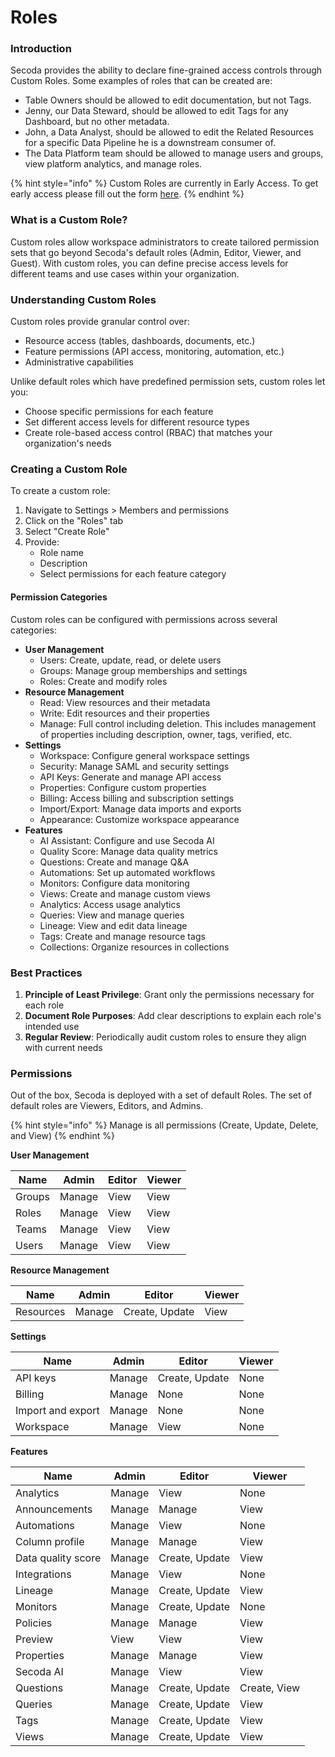 # Roles

### Introduction[​](https://datahubproject.io/docs/authorization/policies#introduction) <a href="#introduction" id="introduction"></a>

Secoda provides the ability to declare fine-grained access controls through Custom Roles. Some examples of roles that can be created are:

* Table Owners should be allowed to edit documentation, but not Tags.
* Jenny, our Data Steward, should be allowed to edit Tags for any Dashboard, but no other metadata.
* John, a Data Analyst, should be allowed to edit the Related Resources for a specific Data Pipeline he is a downstream consumer of.
* The Data Platform team should be allowed to manage users and groups, view platform analytics, and manage roles.

{% hint style="info" %}
Custom Roles are currently in Early Access. To get early access please fill out the form [here](https://tally.so/r/3N8ENQ).
{% endhint %}

### What is a Custom Role?[​](https://datahubproject.io/docs/authorization/policies#what-is-a-policy) <a href="#what-is-a-policy" id="what-is-a-policy"></a>

Custom roles allow workspace administrators to create tailored permission sets that go beyond Secoda's default roles (Admin, Editor, Viewer, and Guest). With custom roles, you can define precise access levels for different teams and use cases within your organization.

### Understanding Custom Roles

Custom roles provide granular control over:

* Resource access (tables, dashboards, documents, etc.)
* Feature permissions (API access, monitoring, automation, etc.)
* Administrative capabilities

Unlike default roles which have predefined permission sets, custom roles let you:

* Choose specific permissions for each feature
* Set different access levels for different resource types
* Create role-based access control (RBAC) that matches your organization's needs

### Creating a Custom Role

To create a custom role:

1. Navigate to Settings > Members and permissions
2. Click on the "Roles" tab
3. Select "Create Role"
4. Provide:
   * Role name
   * Description
   * Select permissions for each feature category

#### Permission Categories

Custom roles can be configured with permissions across several categories:

* **User Management**
  * Users: Create, update, read, or delete users
  * Groups: Manage group memberships and settings
  * Roles: Create and modify roles
* **Resource Management**
  * Read: View resources and their metadata
  * Write: Edit resources and their properties
  * Manage: Full control including deletion. This includes management of properties including description, owner, tags, verified, etc.
* **Settings**
  * Workspace: Configure general workspace settings
  * Security: Manage SAML and security settings
  * API Keys: Generate and manage API access
  * Properties: Configure custom properties
  * Billing: Access billing and subscription settings
  * Import/Export: Manage data imports and exports
  * Appearance: Customize workspace appearance
* **Features**
  * AI Assistant: Configure and use Secoda AI
  * Quality Score: Manage data quality metrics
  * Questions: Create and manage Q\&A
  * Automations: Set up automated workflows
  * Monitors: Configure data monitoring
  * Views: Create and manage custom views
  * Analytics: Access usage analytics
  * Queries: View and manage queries
  * Lineage: View and edit data lineage
  * Tags: Create and manage resource tags
  * Collections: Organize resources in collections

### Best Practices

1. **Principle of Least Privilege**: Grant only the permissions necessary for each role
2. **Document Role Purposes**: Add clear descriptions to explain each role's intended use
3. **Regular Review**: Periodically audit custom roles to ensure they align with current needs

### Permissions <a href="#reference" id="reference"></a>

Out of the box, Secoda is deployed with a set of default Roles. The set of default roles are Viewers, Editors, and Admins.

{% hint style="info" %}
Manage is all permissions (Create, Update, Delete, and View)
{% endhint %}

**User Management**&#x20;

| Name   | Admin  | Editor | Viewer |
| ------ | ------ | ------ | ------ |
| Groups | Manage | View   | View   |
| Roles  | Manage | View   | View   |
| Teams  | Manage | View   | View   |
| Users  | Manage | View   | View   |

**Resource Management**

| Name      | Admin  | Editor         | Viewer |
| --------- | ------ | -------------- | ------ |
| Resources | Manage | Create, Update | View   |

**Settings**

| Name              | Admin  | Editor         | Viewer |
| ----------------- | ------ | -------------- | ------ |
| API keys          | Manage | Create, Update | None   |
| Billing           | Manage | None           | None   |
| Import and export | Manage | None           | None   |
| Workspace         | Manage | View           | None   |

**Features**

| Name               | Admin  | Editor         | Viewer       |
| ------------------ | ------ | -------------- | ------------ |
| Analytics          | Manage | View           | None         |
| Announcements      | Manage | Manage         | View         |
| Automations        | Manage | View           | None         |
| Column profile     | Manage | Manage         | View         |
| Data quality score | Manage | Create, Update | View         |
| Integrations       | Manage | View           | None         |
| Lineage            | Manage | Create, Update | View         |
| Monitors           | Manage | Create, Update | None         |
| Policies           | Manage | Manage         | View         |
| Preview            | View   | View           | View         |
| Properties         | Manage | Manage         | View         |
| Secoda AI          | Manage | View           | View         |
| Questions          | Manage | Create, Update | Create, View |
| Queries            | Manage | Create, Update | View         |
| Tags               | Manage | Create, Update | View         |
| Views              | Manage | Create, Update | View         |

